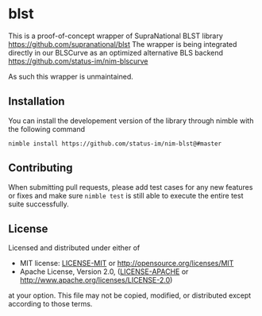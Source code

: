# blst

This is a proof-of-concept wrapper of SupraNational BLST library https://github.com/supranational/blst
The wrapper is being integrated directly in our BLSCurve as an optimized alternative BLS backend https://github.com/status-im/nim-blscurve

As such this wrapper is unmaintained.

## Installation

You can install the developement version of the library through nimble with the following command
```
nimble install https://github.com/status-im/nim-blst@#master
```

## Contributing

When submitting pull requests, please add test cases for any new features or fixes and make sure `nimble test` is still able to execute the entire test suite successfully.

## License

Licensed and distributed under either of

* MIT license: [LICENSE-MIT](LICENSE-MIT) or http://opensource.org/licenses/MIT
* Apache License, Version 2.0, ([LICENSE-APACHE](LICENSE-APACHE) or http://www.apache.org/licenses/LICENSE-2.0)

at your option. This file may not be copied, modified, or distributed except according to those terms.

